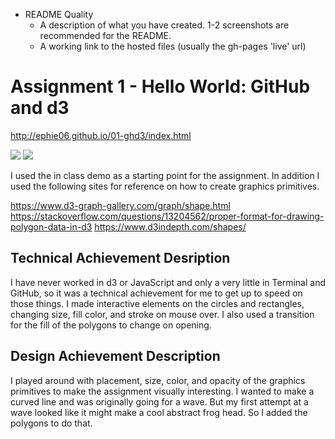 


- README Quality
    - A description of what you have created. 1-2 screenshots are recommended for the README.  
    - A working link to the hosted files (usually the gh-pages 'live' url)  


Assignment 1 - Hello World: GitHub and d3  
===

http://ephie06.github.io/01-ghd3/index.html

<img src = "https://github.com/ephie06/01-ghd3/blob/main/Screen%20Shot%202021-02-05%20at%2011.59.49%20AM.png?raw=true"></img>
<img src = "https://github.com/ephie06/01-ghd3/blob/main/Screen%20Shot%202021-02-05%20at%2011.43.54%20AM.png?raw=true"> </img>

I used the in class demo as a starting point for the assignment. In addition I used the following sites for reference on how to create graphics primitives. 

https://www.d3-graph-gallery.com/graph/shape.html
https://stackoverflow.com/questions/13204562/proper-format-for-drawing-polygon-data-in-d3
https://www.d3indepth.com/shapes/

Technical Achievement Desription
---

I have never worked in d3 or JavaScript and only a very little in Terminal and GitHub, so it was a technical achievement for me to get up to speed on those things. I made interactive elements on the circles and rectangles, changing size, fill color, and stroke on mouse over. I also used a transition for the fill of the polygons to change on opening.  

Design Achievement Description
---

I played around with placement, size, color, and opacity of the graphics primitives to make the assignment visually interesting. I wanted to make a curved line and was originally going for a wave. But my first attempt at a wave looked like it might make a cool abstract frog head. So I added the polygons to do that. 

